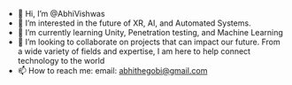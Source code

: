 - 👋 Hi, I’m @AbhiVishwas
- 👀 I’m interested in the future of XR, AI, and Automated Systems.
- 🌱 I’m currently learning Unity, Penetration testing, and Machine Learning
- 💞️ I’m looking to collaborate on projects that can impact our future. From a wide variety of fields and expertise, I am here to help connect technology to the world
- 📫 How to reach me: email: abhithegobi@gmail.com

<!---
AbhiVishwas/AbhiVishwas is a ✨ special ✨ repository because its `README.md` (this file) appears on your GitHub profile.
You can click the Preview link to take a look at your changes.
--->

